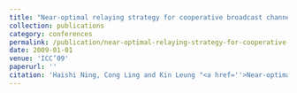 ```yaml
---
title: "Near-optimal relaying strategy for cooperative broadcast channel"
collection: publications
category: conferences
permalink: /publication/near-optimal-relaying-strategy-for-cooperative-broadcast-channel
date: 2009-01-01
venue: 'ICC’09'
paperurl: ''
citation: 'Haishi Ning, Cong Ling and Kin Leung "<a href=''>Near-optimal relaying strategy for cooperative broadcast channel</a>", ICC’09, Dresden, Germany.'
---
```

